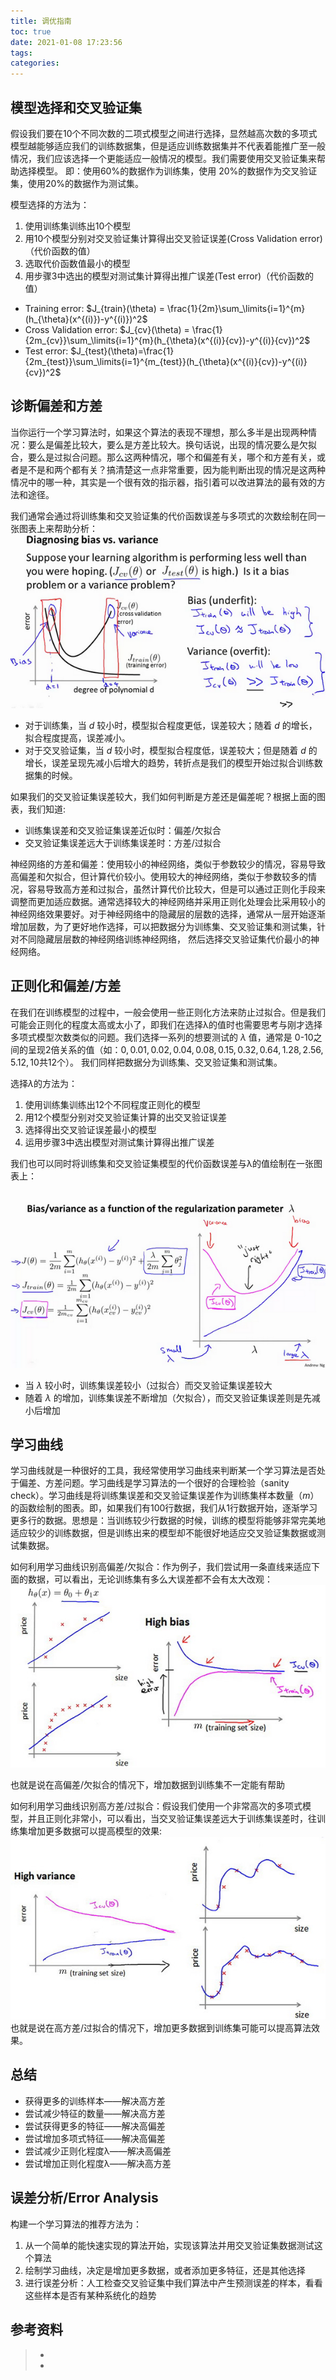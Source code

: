 ```yaml
---
title: 调优指南
toc: true
date: 2021-01-08 17:23:56
tags:
categories:
---
```


## 模型选择和交叉验证集
假设我们要在10个不同次数的二项式模型之间进行选择，显然越高次数的多项式模型越能够适应我们的训练数据集，但是适应训练数据集并不代表着能推广至一般情况，我们应该选择一个更能适应一般情况的模型。我们需要使用交叉验证集来帮助选择模型。 即：使用60%的数据作为训练集，使用 20%的数据作为交叉验证集，使用20%的数据作为测试集。

模型选择的方法为：

1. 使用训练集训练出10个模型
2. 用10个模型分别对交叉验证集计算得出交叉验证误差(Cross Validation error)（代价函数的值）
3. 选取代价函数值最小的模型
4. 用步骤3中选出的模型对测试集计算得出推广误差(Test error)（代价函数的值）

- Training error:  $J_{train}(\theta) = \frac{1}{2m}\sum_\limits{i=1}^{m}(h_{\theta}(x^{(i)})-y^{(i)})^2$
- Cross Validation error:  $J_{cv}(\theta) = \frac{1}{2m_{cv}}\sum_\limits{i=1}^{m}(h_{\theta}(x^{(i)}{cv})-y^{(i)}{cv})^2$
- Test error:  $J_{test}(\theta)=\frac{1}{2m_{test}}\sum_\limits{i=1}^{m_{test}}(h_{\theta}(x^{(i)}{cv})-y^{(i)}{cv})^2$

## 诊断偏差和方差
当你运行一个学习算法时，如果这个算法的表现不理想，那么多半是出现两种情况：要么是偏差比较大，要么是方差比较大。换句话说，出现的情况要么是欠拟合，要么是过拟合问题。那么这两种情况，哪个和偏差有关，哪个和方差有关，或者是不是和两个都有关？搞清楚这一点非常重要，因为能判断出现的情况是这两种情况中的哪一种，其实是一个很有效的指示器，指引着可以改进算法的最有效的方法和途径。

我们通常会通过将训练集和交叉验证集的代价函数误差与多项式的次数绘制在同一张图表上来帮助分析：
![](调优指南/AI-optimization1.png)

- 对于训练集，当 $d$ 较小时，模型拟合程度更低，误差较大；随着 $d$ 的增长，拟合程度提高，误差减小。
- 对于交叉验证集，当 $d$ 较小时，模型拟合程度低，误差较大；但是随着 $d$ 的增长，误差呈现先减小后增大的趋势，转折点是我们的模型开始过拟合训练数据集的时候。

如果我们的交叉验证集误差较大，我们如何判断是方差还是偏差呢？根据上面的图表，我们知道:
- 训练集误差和交叉验证集误差近似时：偏差/欠拟合
- 交叉验证集误差远大于训练集误差时：方差/过拟合

神经网络的方差和偏差：使用较小的神经网络，类似于参数较少的情况，容易导致高偏差和欠拟合，但计算代价较小。使用较大的神经网络，类似于参数较多的情况，容易导致高方差和过拟合，虽然计算代价比较大，但是可以通过正则化手段来调整而更加适应数据。通常选择较大的神经网络并采用正则化处理会比采用较小的神经网络效果要好。对于神经网络中的隐藏层的层数的选择，通常从一层开始逐渐增加层数，为了更好地作选择，可以把数据分为训练集、交叉验证集和测试集，针对不同隐藏层层数的神经网络训练神经网络， 然后选择交叉验证集代价最小的神经网络。

## 正则化和偏差/方差
在我们在训练模型的过程中，一般会使用一些正则化方法来防止过拟合。但是我们可能会正则化的程度太高或太小了，即我们在选择λ的值时也需要思考与刚才选择多项式模型次数类似的问题。我们选择一系列的想要测试的 $\lambda$ 值，通常是 0-10之间的呈现2倍关系的值（如：$0,0.01,0.02,0.04,0.08,0.15,0.32,0.64,1.28,2.56,5.12,10$共12个）。 我们同样把数据分为训练集、交叉验证集和测试集。

选择$\lambda$的方法为：

1. 使用训练集训练出12个不同程度正则化的模型
2. 用12个模型分别对交叉验证集计算的出交叉验证误差
3. 选择得出交叉验证误差最小的模型
4. 运用步骤3中选出模型对测试集计算得出推广误差

我们也可以同时将训练集和交叉验证集模型的代价函数误差与λ的值绘制在一张图表上：

![](调优指南/AI-optimization-lambda.png)

- 当 $\lambda$ 较小时，训练集误差较小（过拟合）而交叉验证集误差较大
- 随着 $\lambda$ 的增加，训练集误差不断增加（欠拟合），而交叉验证集误差则是先减小后增加

## 学习曲线
学习曲线就是一种很好的工具，我经常使用学习曲线来判断某一个学习算法是否处于偏差、方差问题。学习曲线是学习算法的一个很好的合理检验（sanity check）。学习曲线是将训练集误差和交叉验证集误差作为训练集样本数量（$m$）的函数绘制的图表。即，如果我们有100行数据，我们从1行数据开始，逐渐学习更多行的数据。思想是：当训练较少行数据的时候，训练的模型将能够非常完美地适应较少的训练数据，但是训练出来的模型却不能很好地适应交叉验证集数据或测试集数据。

如何利用学习曲线识别高偏差/欠拟合：作为例子，我们尝试用一条直线来适应下面的数据，可以看出，无论训练集有多么大误差都不会有太大改观：
![](调优指南/AI-optimization-lr1.png)

也就是说在高偏差/欠拟合的情况下，增加数据到训练集不一定能有帮助

如何利用学习曲线识别高方差/过拟合：假设我们使用一个非常高次的多项式模型，并且正则化非常小，可以看出，当交叉验证集误差远大于训练集误差时，往训练集增加更多数据可以提高模型的效果:
![](调优指南/AI-optimization-lr2.png)
也就是说在高方差/过拟合的情况下，增加更多数据到训练集可能可以提高算法效果。

## 总结
- 获得更多的训练样本——解决高方差
- 尝试减少特征的数量——解决高方差
- 尝试获得更多的特征——解决高偏差
- 尝试增加多项式特征——解决高偏差
- 尝试减少正则化程度λ——解决高偏差
- 尝试增加正则化程度λ——解决高方差

## 误差分析/Error Analysis
构建一个学习算法的推荐方法为：

1. 从一个简单的能快速实现的算法开始，实现该算法并用交叉验证集数据测试这个算法
2. 绘制学习曲线，决定是增加更多数据，或者添加更多特征，还是其他选择
3. 进行误差分析：人工检查交叉验证集中我们算法中产生预测误差的样本，看看这些样本是否有某种系统化的趋势




## 参考资料
> - []()
> - []()
